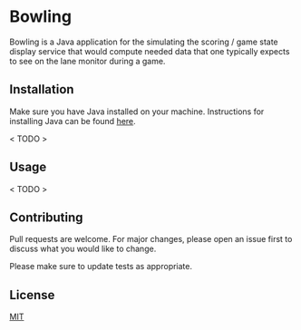 # Bowling

Bowling is a Java application for the simulating the scoring / game state display service that would compute needed 
data that one typically expects to see on the lane monitor during a game.

## Installation

Make sure you have Java installed on your machine. Instructions for installing Java can be found 
[here](https://java.com/en/download/help/download_options.html).


< TODO >

## Usage

< TODO >

## Contributing
Pull requests are welcome. For major changes, please open an issue first to discuss what you would like to change.

Please make sure to update tests as appropriate.

## License
[MIT](https://choosealicense.com/licenses/mit/)